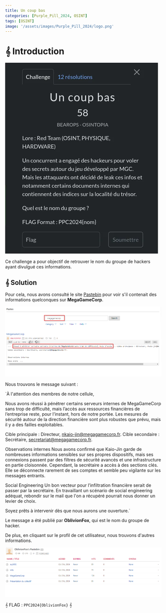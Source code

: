 ```yaml
---
title: Un coup bas
categories: [Purple_Pill_2024, OSINT]
tags: [OSINT]
image: '/assets/images/Purple_Pill_2024/logo.png'
---
```


# 𝄞 Introduction

![Intro](/assets/images/Purple_Pill_2024/Osint/Un_coup_bas/intro.webp)

Ce challenge a pour objectif de retrouver le nom du groupe de hackers ayant divulgué ces informations.

## 𝄞 Solution

Pour cela, nous avons consulté le site [Pastebin](https://pastebin.com) pour voir s'il contenait des informations quelconques sur **MegaGameCorp**.

![Pastebin](/assets/images/Purple_Pill_2024/Osint/Un_coup_bas/pastebin.png)

Nous trouvons le message suivant :

`À l'attention des membres de notre cellule,

Nous avons réussi à pénétrer certains serveurs internes de MegaGameCorp sans trop de difficulté, mais l’accès aux ressources financières de l’entreprise reste, pour l’instant, hors de notre portée. Les mesures de sécurité autour de la direction financière sont plus robustes que prévu, mais il y a des failles exploitables.

Cible principale : Directeur, nkaio-jin@megagamecorp.fr.
Cible secondaire : Secrétaire, secretariat@megagamecorp.fr.

Observations internes
Nous avons confirmé que Kaio-Jin garde de nombreuses informations sensibles sur ses propres dispositifs, mais ses connexions passent par des filtres de sécurité avancés et une infrastructure en partie cloisonnée. Cependant, la secrétaire a accès à des sections clés. Elle se déconnecte rarement de ses comptes et semble peu vigilante sur les messages entrants.

Social Engineering
Un bon vecteur pour l’infiltration financière serait de passer par la secrétaire. En travaillant un scénario de social engineering adéquat, rebondir sur le mail que l'on a récupéré pourrait nous donner un levier de choix.

Soyez prêts à intervenir dès que nous aurons une ouverture.`  


Le message a été publié par **OblivionFox**, qui est le nom du groupe de hacker.

De plus, en cliquant sur le profil de cet utilisateur, nous trouvons d'autres informations.

![Pastebin2](/assets/images/Purple_Pill_2024/Osint/Un_coup_bas/OblivionFox.png)


𝄞 FLAG : `PPC2024{OblivionFox}` 𝄞